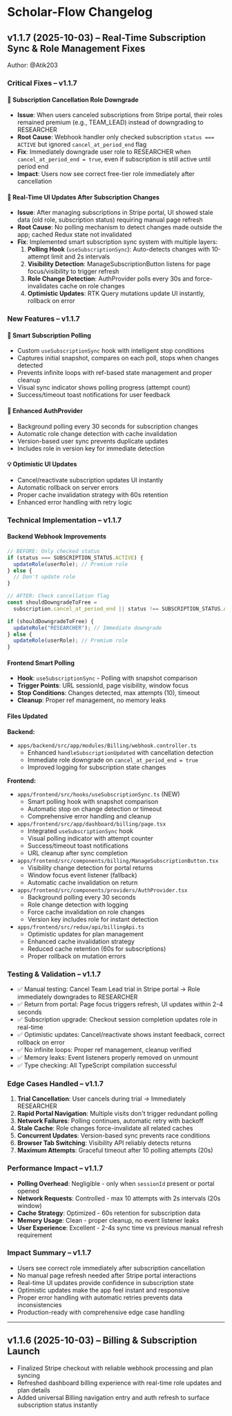 # Scholar-Flow Changelog

## v1.1.7 (2025-10-03) – Real-Time Subscription Sync & Role Management Fixes

Author: @Atik203

### Critical Fixes – v1.1.7

#### 🐛 Subscription Cancellation Role Downgrade

- **Issue**: When users canceled subscriptions from Stripe portal, their roles remained premium (e.g., TEAM_LEAD) instead of downgrading to RESEARCHER
- **Root Cause**: Webhook handler only checked subscription `status === ACTIVE` but ignored `cancel_at_period_end` flag
- **Fix**: Immediately downgrade user role to RESEARCHER when `cancel_at_period_end = true`, even if subscription is still active until period end
- **Impact**: Users now see correct free-tier role immediately after cancellation

#### 🔄 Real-Time UI Updates After Subscription Changes

- **Issue**: After managing subscriptions in Stripe portal, UI showed stale data (old role, subscription status) requiring manual page refresh
- **Root Cause**: No polling mechanism to detect changes made outside the app; cached Redux state not invalidated
- **Fix**: Implemented smart subscription sync system with multiple layers:
  1. **Polling Hook** (`useSubscriptionSync`): Auto-detects changes with 10-attempt limit and 2s intervals
  2. **Visibility Detection**: ManageSubscriptionButton listens for page focus/visibility to trigger refresh
  3. **Role Change Detection**: AuthProvider polls every 30s and force-invalidates cache on role changes
  4. **Optimistic Updates**: RTK Query mutations update UI instantly, rollback on error

### New Features – v1.1.7

#### 🎯 Smart Subscription Polling

- Custom `useSubscriptionSync` hook with intelligent stop conditions
- Captures initial snapshot, compares on each poll, stops when changes detected
- Prevents infinite loops with ref-based state management and proper cleanup
- Visual sync indicator shows polling progress (attempt count)
- Success/timeout toast notifications for user feedback

#### 🔔 Enhanced AuthProvider

- Background polling every 30 seconds for subscription changes
- Automatic role change detection with cache invalidation
- Version-based user sync prevents duplicate updates
- Includes role in version key for immediate detection

#### 💡 Optimistic UI Updates

- Cancel/reactivate subscription updates UI instantly
- Automatic rollback on server errors
- Proper cache invalidation strategy with 60s retention
- Enhanced error handling with retry logic

### Technical Implementation – v1.1.7

#### Backend Webhook Improvements

```typescript
// BEFORE: Only checked status
if (status === SUBSCRIPTION_STATUS.ACTIVE) {
  updateRole(userRole); // Premium role
} else {
  // Don't update role
}

// AFTER: Check cancellation flag
const shouldDowngradeToFree =
  subscription.cancel_at_period_end || status !== SUBSCRIPTION_STATUS.ACTIVE;

if (shouldDowngradeToFree) {
  updateRole("RESEARCHER"); // Immediate downgrade
} else {
  updateRole(userRole); // Premium role
}
```

#### Frontend Smart Polling

- **Hook**: `useSubscriptionSync` - Polling with snapshot comparison
- **Trigger Points**: URL sessionId, page visibility, window focus
- **Stop Conditions**: Changes detected, max attempts (10), timeout
- **Cleanup**: Proper ref management, no memory leaks

#### Files Updated

**Backend:**

- `apps/backend/src/app/modules/Billing/webhook.controller.ts`
  - Enhanced `handleSubscriptionUpdated` with cancellation detection
  - Immediate role downgrade on `cancel_at_period_end = true`
  - Improved logging for subscription state changes

**Frontend:**

- `apps/frontend/src/hooks/useSubscriptionSync.ts` (NEW)
  - Smart polling hook with snapshot comparison
  - Automatic stop on change detection or timeout
  - Comprehensive error handling and cleanup
- `apps/frontend/src/app/dashboard/billing/page.tsx`
  - Integrated `useSubscriptionSync` hook
  - Visual polling indicator with attempt counter
  - Success/timeout toast notifications
  - URL cleanup after sync completion
- `apps/frontend/src/components/billing/ManageSubscriptionButton.tsx`
  - Visibility change detection for portal returns
  - Window focus event listener (fallback)
  - Automatic cache invalidation on return
- `apps/frontend/src/components/providers/AuthProvider.tsx`
  - Background polling every 30 seconds
  - Role change detection with logging
  - Force cache invalidation on role changes
  - Version key includes role for instant detection
- `apps/frontend/src/redux/api/billingApi.ts`
  - Optimistic updates for plan management
  - Enhanced cache invalidation strategy
  - Reduced cache retention (60s for subscriptions)
  - Proper rollback on mutation errors

### Testing & Validation – v1.1.7

- ✅ Manual testing: Cancel Team Lead trial in Stripe portal → Role immediately downgrades to RESEARCHER
- ✅ Return from portal: Page focus triggers refresh, UI updates within 2-4 seconds
- ✅ Subscription upgrade: Checkout session completion updates role in real-time
- ✅ Optimistic updates: Cancel/reactivate shows instant feedback, correct rollback on error
- ✅ No infinite loops: Proper ref management, cleanup verified
- ✅ Memory leaks: Event listeners properly removed on unmount
- ✅ Type checking: All TypeScript compilation successful

### Edge Cases Handled – v1.1.7

1. **Trial Cancellation**: User cancels during trial → Immediately RESEARCHER
2. **Rapid Portal Navigation**: Multiple visits don't trigger redundant polling
3. **Network Failures**: Polling continues, automatic retry with backoff
4. **Stale Cache**: Role changes force-invalidate all related caches
5. **Concurrent Updates**: Version-based sync prevents race conditions
6. **Browser Tab Switching**: Visibility API reliably detects returns
7. **Maximum Attempts**: Graceful timeout after 10 polling attempts (20s)

### Performance Impact – v1.1.7

- **Polling Overhead**: Negligible - only when `sessionId` present or portal opened
- **Network Requests**: Controlled - max 10 attempts with 2s intervals (20s window)
- **Cache Strategy**: Optimized - 60s retention for subscription data
- **Memory Usage**: Clean - proper cleanup, no event listener leaks
- **User Experience**: Excellent - 2-4s sync time vs previous manual refresh requirement

### Impact Summary – v1.1.7

- Users see correct role immediately after subscription cancellation
- No manual page refresh needed after Stripe portal interactions
- Real-time UI updates provide confidence in subscription state
- Optimistic updates make the app feel instant and responsive
- Proper error handling with automatic retries prevents data inconsistencies
- Production-ready with comprehensive edge case handling

---

## v1.1.6 (2025-10-03) – Billing & Subscription Launch

- Finalized Stripe checkout with reliable webhook processing and plan syncing
- Refreshed dashboard billing experience with real-time role updates and plan details
- Added universal Billing navigation entry and auth refresh to surface subscription status instantly
